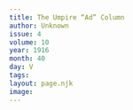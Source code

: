 ```yaml
---
title: The Umpire “Ad” Column
author: Unknown
issue: 4
volume: 10
year: 1916
month: 40
day: V
tags:
layout: page.njk
image:
---
```



